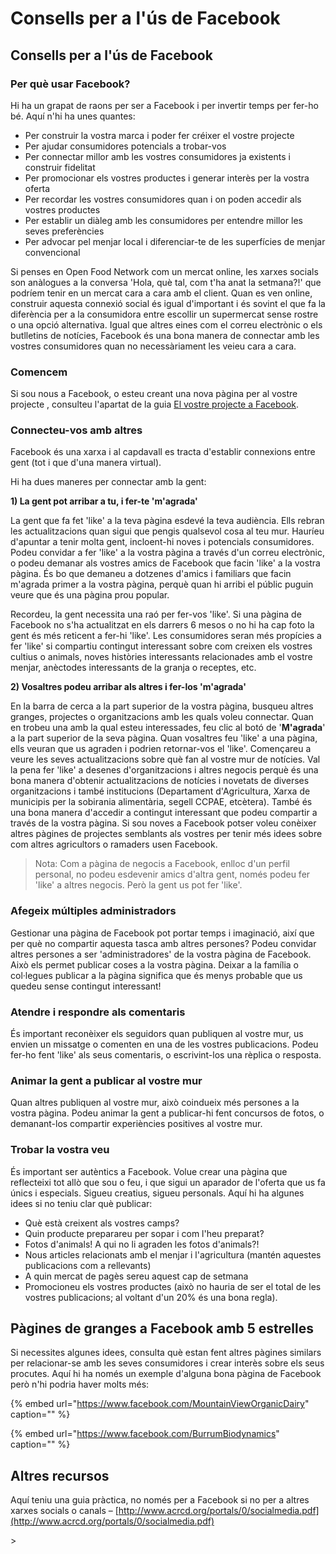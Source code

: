 # Consells per a l'ús de Facebook

## Consells per a l'ús de Facebook

### Per què usar Facebook?

Hi ha un grapat de raons per ser a Facebook i per invertir temps per fer-ho bé. Aquí n'hi ha unes quantes:

* Per construir la vostra marca i poder fer créixer el vostre projecte
* Per ajudar consumidores potencials a trobar-vos
* Per connectar millor amb les vostres consumidores ja existents i construir fidelitat
* Per promocionar els vostres productes i generar interès per la vostra oferta
* Per recordar les vostres consumidores quan i on poden accedir als vostres productes
* Per establir un diàleg amb les consumidores per entendre millor les seves preferències
* Per advocar pel menjar local i diferenciar-te de les superfícies de menjar convencional

Si penses en Open Food Network com un mercat online, les xarxes socials son anàlogues a la conversa 'Hola, què tal, com t'ha anat la setmana?!' que podríem tenir en un mercat cara a cara amb el client. Quan es ven online, construir aquesta connexió social és igual d'important i és sovint el que fa la diferència per a la consumidora entre escollir un supermercat sense rostre o una opció alternativa. Igual que altres eines com el correu electrònic o els butlletins de notícies, Facebook és una bona manera de connectar amb les vostres consumidores quan no necessàriament les veieu cara a cara.

### Comencem

Si sou nous a Facebook, o esteu creant una nova pàgina per al vostre projecte , consulteu l'apartat de la guia [El vostre projecte a Facebook](https://guia.katuma.org/funcionalitats-avancades/social/la-teva-granja-a-facebook).

### Connecteu-vos amb altres

Facebook és una xarxa i al capdavall es tracta d'establir connexions entre gent \(tot i que d'una manera virtual\).

Hi ha dues maneres per connectar amb la gent:

**1\) La gent pot arribar a tu, i fer-te 'm'agrada'**

La gent que fa fet 'like' a la teva pàgina esdevé la teva audiència. Ells rebran les actualitzacions quan sigui que pengis qualsevol cosa al teu mur. Hauríeu d'apuntar a tenir molta gent, incloent-hi noves i potencials consumidores. Podeu convidar a fer 'like' a la vostra pàgina a través d'un correu electrònic, o podeu demanar als vostres amics de Facebook que facin 'like' a la vostra pàgina. És bo que demaneu a dotzenes d'amics i familiars que facin m'agrada primer a la vostra pàgina, perquè quan hi arribi el públic puguin veure que és una pàgina prou popular.

Recordeu, la gent necessita una raó per fer-vos 'like'. Si una pàgina de Facebook no s'ha actualitzat en els darrers 6 mesos o no hi ha cap foto la gent és més reticent a fer-hi 'like'. Les consumidores seran més propícies a fer 'like' si compartiu contingut interessant sobre com creixen els vostres cultius o animals, noves històries interessants relacionades amb el vostre menjar, anèctodes interessants de la granja o receptes, etc.

**2\) Vosaltres podeu arribar als altres i fer-los 'm'agrada'**

En la barra de cerca a la part superior de la vostra pàgina, busqueu altres granges, projectes o organitzacions amb les quals voleu connectar. Quan en trobeu una amb la qual esteu interessades, feu clic al botó de '**M'agrada**' a la part superior de la seva pàgina. Quan vosaltres feu 'like' a una pàgina, ells veuran que us agraden i podrien retornar-vos el 'like'. Començareu a veure les seves actualitzacions sobre què fan al vostre mur de notícies. Val la pena fer 'like' a desenes d'organitzacions i altres negocis perquè és una bona manera d'obtenir actualitzacions de notícies i novetats de diverses organitzacions i també institucions \(Departament d'Agricultura, Xarxa de municipis per la sobirania alimentària, segell CCPAE, etcètera\). També és una bona manera d'accedir a contingut interessant que podeu compartir a través de la vostra pàgina. Si sou noves a Facebook potser voleu conèixer altres pàgines de projectes semblants als vostres per tenir més idees sobre com altres agricultors o ramaders usen Facebook.

> Nota: Com a pàgina de negocis a Facebook, enlloc d'un perfil personal, no podeu esdevenir amics d'altra gent, només podeu fer 'like' a altres negocis. Però la gent us pot fer 'like'.

### Afegeix múltiples administradors

Gestionar una pàgina de Facebook pot portar temps i imaginació, així que per què no compartir aquesta tasca amb altres persones? Podeu convidar altres persones a ser 'administradores' de la vostra pàgina de Facebook. Això els permet publicar coses a la vostra pàgina. Deixar a la família o col·legues publicar a la pàgina significa que és menys probable que us quedeu sense contingut interessant!

### Atendre i respondre als comentaris

És important reconèixer els seguidors quan publiquen al vostre mur, us envien un missatge o comenten en una de les vostres publicacions. Podeu fer-ho fent 'like' als seus comentaris, o escrivint-los una rèplica o resposta.

### Animar la gent a publicar al vostre mur

Quan altres publiquen al vostre mur, això coindueix més persones a la vostra pàgina. Podeu animar la gent a publicar-hi fent concursos de fotos, o demanant-los compartir experiències positives al vostre mur.

### Trobar la vostra veu

És important ser autèntics a Facebook. Volue crear una pàgina que reflecteixi tot allò que sou o feu, i que sigui un aparador de l'oferta que us fa únics i especials. Sigueu creatius, sigueu personals. Aquí hi ha algunes idees si no teniu clar què publicar:

* Què està creixent als vostres camps?
* Quin producte preparareu per sopar i com l'heu preparat?
* Fotos d'animals! A qui no li agraden les fotos d'animals?!
* Nous articles relacionats amb el menjar i l'agricultura \(mantén aquestes publicacions com a rellevants\)
* A quin mercat de pagès sereu aquest cap de setmana
* Promocioneu els vostres productes \(això no hauria de ser el total de les vostres publicacions; al voltant d'un 20% és una bona regla\).

## Pàgines de granges a Facebook amb 5 estrelles

Si necessites algunes idees, consulta què estan fent altres pàgines similars per relacionar-se amb les seves consumidores i crear interès sobre els seus procutes. Aquí hi ha només un exemple d'alguna bona pàgina de Facebook però n'hi podria haver molts més:

{% embed url="https://www.facebook.com/MountainViewOrganicDairy" caption="" %}

{% embed url="https://www.facebook.com/BurrumBiodynamics" caption="" %}

## Altres recursos

Aquí teniu una guia pràctica, no només per a Facebook si no per a altres xarxes socials o canals – [http://www.acrcd.org/portals/0/socialmedia.pdf](http://www.acrcd.org/portals/0/socialmedia.pdf)

&gt;

